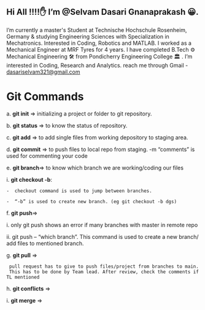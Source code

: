 ## Hi All !!!!✋ I’m @Selvam Dasari Gnanaprakash 😀.
I’m currently a master's Student at Technische Hochschule Rosenheim, Germany & studying Engineering Sciences with Specialization in Mechatronics. Interested in Coding, Robotics and MATLAB.
I worked as a Mechanical Engineer at MRF Tyres for 4 years.
I have completed B.Tech ⚙ Mechanical Engineering 🛠 from Pondicherry Engineering College 🏛 . I’m interested in Coding, Research and Analytics. 
reach me through Gmail - dasariselvam321@gmail.com


# Git Commands
a.	**git init** => initializing a project or folder to git repository.

b.	**git  status** => to know the status of repository.

c.	**git add**  => to add single files from working depository to staging area.

d.	**git commit** => to push files to local repo from staging. -m “comments” is used for commenting your code 

e.	**git branch**=> to know which branch we are working/coding our files

i.	**git checkout -b**:

    -  checkout command is used to jump between branches.
 
    -  “-b” is used to create new branch. (eg git checkout -b dgs) 

f.	**git push**=>

   i.	only git push shows an error if many branches with master in remote repo
   
   ii.	git push – “which branch”. This command is used to create a new branch/ add files to mentioned branch.
   
g.	**git pull** =>

     pull request has to give to push files/project from branches to main. 
     This has to be done by Team lead. After review, check the comments if TL mentioned 
h.	**git conflicts** =>

i.	**git merge** =>

